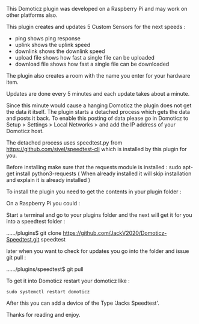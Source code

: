 This Domoticz plugin was developed on a Raspberry Pi and may work on other platforms also.

This plugin creates and updates 5 Custom Sensors for the next speeds : 

 - ping             shows ping response
 - uplink           shows the uplink speed
 - downlink         shows the downlink speed
 - upload file      shows how fast a single file can be uploaded
 - download file    shows how fast a single file can be downloaded

The plugin also creates a room with the name you enter for your hardware item.

Updates are done every 5 minutes and each update takes about a minute.

Since this minute would cause a hanging Domoticz the plugin does not get the data it itself.
The plugin starts a detached process which gets the data and posts it back.
To enable this posting of data please go in Domoticz to Setup > Settings > Local Networks > and add the IP address of your Domoticz host.

The detached process uses speedtest.py from https://github.com/sivel/speedtest-cli which is installed by this plugin for you.

Before installing make sure that the requests module is installed :
sudo apt-get install python3-requests
( When already installed it will skip installation and explain it is already installed )

To install the plugin you need to get the contents in your plugin folder :

On a Raspberry Pi you could :

Start a terminal and go to your plugins folder and the next will get it for you into a speedtest folder : 

 ....../plugins$ git clone https://github.com/JackV2020/Domoticz-Speedtest.git speedtest

later when you want to check for updates you go into the folder and issue git pull :

 ....../plugins/speedtest$ git pull

To get it into Domoticz restart your domoticz like :

    sudo systemctl restart domoticz

After this you can add a device of the Type 'Jacks Speedtest'.

Thanks for reading and enjoy.
